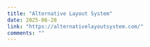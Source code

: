 ```yaml
---
title: "Alternative Layout System"
date: 2025-06-28
link: "https://alternativelayoutsystem.com/"
comments: ""
---
```

